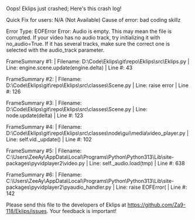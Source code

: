 Oops! Eklips just crashed;
Here's this crash log!

Quick Fix for users: N/A (Not Available)
Cause of error: bad coding skillz

Error Type: EOFError
Error: Audio is empty. This may mean the file is corrupted. If your video has no audio track, try initializing it with no_audio=True. If it has several tracks, make sure the correct one is selected with the audio_track parameter.

FrameSummary #1:
  | Filename: D:\Code\Eklips\git\repo\Eklips\src\Eklips.py
  | Line: engine.scene.update(engine.delta)
  | Line #: 43

FrameSummary #2:
  | Filename: D:\Code\Eklips\git\repo\Eklips\src\classes\Scene.py
  | Line: raise error
  | Line #: 126

FrameSummary #3:
  | Filename: D:\Code\Eklips\git\repo\Eklips\src\classes\Scene.py
  | Line: node.update(delta)
  | Line #: 123

FrameSummary #4:
  | Filename: D:\Code\Eklips\git\repo\Eklips\src\classes\node\gui\media\video_player.py
  | Line: self.vid._update()
  | Line #: 102

FrameSummary #5:
  | Filename: C:\Users\ZeeAy\AppData\Local\Programs\Python\Python313\Lib\site-packages\pyvidplayer2\video.py
  | Line: self._audio.load(tmp)
  | Line #: 638

FrameSummary #6:
  | Filename: C:\Users\ZeeAy\AppData\Local\Programs\Python\Python313\Lib\site-packages\pyvidplayer2\pyaudio_handler.py
  | Line: raise EOFError(
  | Line #: 142


Please send this file to the developers of Eklips at https://github.com/Za9-118/Eklips/issues. 
Your feedback is important!